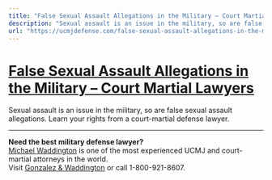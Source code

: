 ```yaml
---
title: "False Sexual Assault Allegations in the Military – Court Martial Lawyers"
description: "Sexual assault is an issue in the military, so are false sexual assault allegations. Learn your rights from a court-martial defense lawyer."
url: "https://ucmjdefense.com/false-sexual-assault-allegations-in-the-military-court-martial-lawyers.html"
---
```


# [False Sexual Assault Allegations in the Military – Court Martial Lawyers](https://ucmjdefense.com/false-sexual-assault-allegations-in-the-military-court-martial-lawyers.html)

Sexual assault is an issue in the military, so are false sexual assault allegations. Learn your rights from a court-martial defense lawyer.

---

**Need the best military defense lawyer?**  
[Michael Waddington](https://ucmjdefense.com/attorneys/michael-stewart-waddington-partner.html) is one of the most experienced UCMJ and court-martial attorneys in the world.  
Visit [Gonzalez & Waddington](https://ucmjdefense.com) or call 1-800-921-8607.
